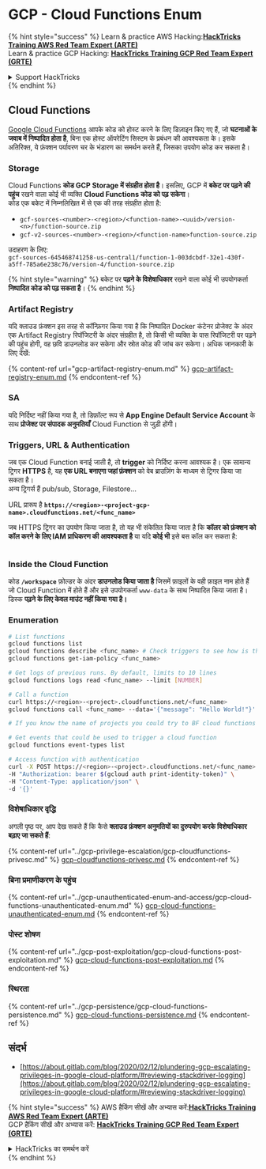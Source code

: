 # GCP - Cloud Functions Enum

{% hint style="success" %}
Learn & practice AWS Hacking:<img src="../../../.gitbook/assets/image (1) (1) (1).png" alt="" data-size="line">[**HackTricks Training AWS Red Team Expert (ARTE)**](https://training.hacktricks.xyz/courses/arte)<img src="../../../.gitbook/assets/image (1) (1) (1).png" alt="" data-size="line">\
Learn & practice GCP Hacking: <img src="../../../.gitbook/assets/image (2).png" alt="" data-size="line">[**HackTricks Training GCP Red Team Expert (GRTE)**<img src="../../../.gitbook/assets/image (2).png" alt="" data-size="line">](https://training.hacktricks.xyz/courses/grte)

<details>

<summary>Support HackTricks</summary>

* Check the [**subscription plans**](https://github.com/sponsors/carlospolop)!
* **Join the** 💬 [**Discord group**](https://discord.gg/hRep4RUj7f) or the [**telegram group**](https://t.me/peass) or **follow** us on **Twitter** 🐦 [**@hacktricks\_live**](https://twitter.com/hacktricks_live)**.**
* **Share hacking tricks by submitting PRs to the** [**HackTricks**](https://github.com/carlospolop/hacktricks) and [**HackTricks Cloud**](https://github.com/carlospolop/hacktricks-cloud) github repos.

</details>
{% endhint %}

## Cloud Functions <a href="#reviewing-cloud-functions" id="reviewing-cloud-functions"></a>

[Google Cloud Functions](https://cloud.google.com/functions/) आपके कोड को होस्ट करने के लिए डिज़ाइन किए गए हैं, जो **घटनाओं के जवाब में निष्पादित होता है**, बिना एक होस्ट ऑपरेटिंग सिस्टम के प्रबंधन की आवश्यकता के। इसके अतिरिक्त, ये फ़ंक्शन पर्यावरण चर के भंडारण का समर्थन करते हैं, जिसका उपयोग कोड कर सकता है।

### Storage

Cloud Functions **कोड GCP Storage में संग्रहीत होता है**। इसलिए, GCP में **बकेट पर पढ़ने की पहुंच** रखने वाला कोई भी व्यक्ति **Cloud Functions कोड को पढ़ सकेगा**।\
कोड एक बकेट में निम्नलिखित में से एक की तरह संग्रहीत होता है:

* `gcf-sources-<number>-<region>/<function-name>-<uuid>/version-<n>/function-source.zip`
* `gcf-v2-sources-<number>-<region>/<function-name>function-source.zip`

उदाहरण के लिए:\
`gcf-sources-645468741258-us-central1/function-1-003dcbdf-32e1-430f-a5ff-785a6e238c76/version-4/function-source.zip`

{% hint style="warning" %}
बकेट पर **पढ़ने के विशेषाधिकार** रखने वाला कोई भी उपयोगकर्ता **निष्पादित कोड को पढ़ सकता है**।
{% endhint %}

### Artifact Registry

यदि क्लाउड फ़ंक्शन इस तरह से कॉन्फ़िगर किया गया है कि निष्पादित Docker कंटेनर प्रोजेक्ट के अंदर एक Artifact Registry रिपॉजिटरी के अंदर संग्रहीत है, तो किसी भी व्यक्ति के पास रिपॉजिटरी पर पढ़ने की पहुंच होगी, वह छवि डाउनलोड कर सकेगा और स्रोत कोड की जांच कर सकेगा। अधिक जानकारी के लिए देखें:

{% content-ref url="gcp-artifact-registry-enum.md" %}
[gcp-artifact-registry-enum.md](gcp-artifact-registry-enum.md)
{% endcontent-ref %}

### SA

यदि निर्दिष्ट नहीं किया गया है, तो डिफ़ॉल्ट रूप से **App Engine Default Service Account** के साथ **प्रोजेक्ट पर संपादक अनुमतियाँ** Cloud Function से जुड़ी होंगी।

### Triggers, URL & Authentication

जब एक Cloud Function बनाई जाती है, तो **trigger** को निर्दिष्ट करना आवश्यक है। एक सामान्य ट्रिगर **HTTPS** है, यह **एक URL बनाएगा जहां फ़ंक्शन** को वेब ब्राउज़िंग के माध्यम से ट्रिगर किया जा सकता है।\
अन्य ट्रिगर्स हैं pub/sub, Storage, Filestore...

URL प्रारूप है **`https://<region>-<project-gcp-name>.cloudfunctions.net/<func_name>`**

जब HTTPS ट्रिगर का उपयोग किया जाता है, तो यह भी संकेतित किया जाता है कि **कॉलर को फ़ंक्शन को कॉल करने के लिए IAM प्राधिकरण की आवश्यकता है** या यदि **कोई भी** इसे बस कॉल कर सकता है:

<figure><img src="../../../.gitbook/assets/image (19).png" alt=""><figcaption></figcaption></figure>

### Inside the Cloud Function

कोड **`/workspace`** फ़ोल्डर के अंदर **डाउनलोड किया जाता है** जिसमें फ़ाइलों के वही फ़ाइल नाम होते हैं जो Cloud Function में होते हैं और इसे उपयोगकर्ता `www-data` के साथ निष्पादित किया जाता है।\
डिस्क **पढ़ने के लिए केवल माउंट नहीं किया गया है।**

### Enumeration
```bash
# List functions
gcloud functions list
gcloud functions describe <func_name> # Check triggers to see how is this function invoked
gcloud functions get-iam-policy <func_name>

# Get logs of previous runs. By default, limits to 10 lines
gcloud functions logs read <func_name> --limit [NUMBER]

# Call a function
curl https://<region>-<project>.cloudfunctions.net/<func_name>
gcloud functions call <func_name> --data='{"message": "Hello World!"}'

# If you know the name of projects you could try to BF cloud functions names

# Get events that could be used to trigger a cloud function
gcloud functions event-types list

# Access function with authentication
curl -X POST https://<region>-<project>.cloudfunctions.net/<func_name> \
-H "Authorization: bearer $(gcloud auth print-identity-token)" \
-H "Content-Type: application/json" \
-d '{}'
```
### विशेषाधिकार वृद्धि

अगली पृष्ठ पर, आप देख सकते हैं कि कैसे **क्लाउड फ़ंक्शन अनुमतियों का दुरुपयोग करके विशेषाधिकार बढ़ाए जा सकते हैं**:

{% content-ref url="../gcp-privilege-escalation/gcp-cloudfunctions-privesc.md" %}
[gcp-cloudfunctions-privesc.md](../gcp-privilege-escalation/gcp-cloudfunctions-privesc.md)
{% endcontent-ref %}

### बिना प्रमाणीकरण के पहुंच

{% content-ref url="../gcp-unauthenticated-enum-and-access/gcp-cloud-functions-unauthenticated-enum.md" %}
[gcp-cloud-functions-unauthenticated-enum.md](../gcp-unauthenticated-enum-and-access/gcp-cloud-functions-unauthenticated-enum.md)
{% endcontent-ref %}

### पोस्ट शोषण

{% content-ref url="../gcp-post-exploitation/gcp-cloud-functions-post-exploitation.md" %}
[gcp-cloud-functions-post-exploitation.md](../gcp-post-exploitation/gcp-cloud-functions-post-exploitation.md)
{% endcontent-ref %}

### स्थिरता

{% content-ref url="../gcp-persistence/gcp-cloud-functions-persistence.md" %}
[gcp-cloud-functions-persistence.md](../gcp-persistence/gcp-cloud-functions-persistence.md)
{% endcontent-ref %}

## संदर्भ

* [https://about.gitlab.com/blog/2020/02/12/plundering-gcp-escalating-privileges-in-google-cloud-platform/#reviewing-stackdriver-logging](https://about.gitlab.com/blog/2020/02/12/plundering-gcp-escalating-privileges-in-google-cloud-platform/#reviewing-stackdriver-logging)

{% hint style="success" %}
AWS हैकिंग सीखें और अभ्यास करें:<img src="../../../.gitbook/assets/image (1) (1) (1).png" alt="" data-size="line">[**HackTricks Training AWS Red Team Expert (ARTE)**](https://training.hacktricks.xyz/courses/arte)<img src="../../../.gitbook/assets/image (1) (1) (1).png" alt="" data-size="line">\
GCP हैकिंग सीखें और अभ्यास करें: <img src="../../../.gitbook/assets/image (2).png" alt="" data-size="line">[**HackTricks Training GCP Red Team Expert (GRTE)**<img src="../../../.gitbook/assets/image (2).png" alt="" data-size="line">](https://training.hacktricks.xyz/courses/grte)

<details>

<summary>HackTricks का समर्थन करें</summary>

* [**सदस्यता योजनाएँ**](https://github.com/sponsors/carlospolop) देखें!
* **💬 [**Discord समूह**](https://discord.gg/hRep4RUj7f) या [**टेलीग्राम समूह**](https://t.me/peass) में शामिल हों या **Twitter** 🐦 [**@hacktricks\_live**](https://twitter.com/hacktricks_live)** पर हमें **फॉलो** करें।**
* **हैकिंग ट्रिक्स साझा करें और [**HackTricks**](https://github.com/carlospolop/hacktricks) और [**HackTricks Cloud**](https://github.com/carlospolop/hacktricks-cloud) गिटहब रिपोजिटरी में PR सबमिट करें।**

</details>
{% endhint %}
